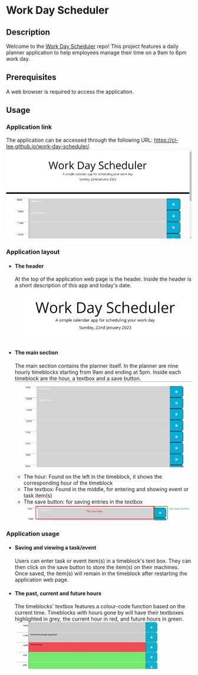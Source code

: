 # Work Day Scheduler
## Description
Welcome to the [Work Day Scheduler](https://cl-lee.github.io/work-day-scheduler/) repo! This project features a daily planner application to help employees manage their time on a 9am to 6pm work day.

## Prerequisites
A web browser is required to access the application.

## Usage
### Application link  
The application can be accessed through the following URL: https://cl-lee.github.io/work-day-scheduler/.  
![The application web page](./assets/start-screen.png)  

### Application layout
- #### The header
    At the top of the application web page is the header. Inside the header is a short description of this app and today's date.  
    ![The application header](./assets/header.png)

- #### The main section
    The main section contains the planner itself. In the planner are nine hourly timeblocks starting from 9am and ending at 5pm. Inside each timeblock are the hour, a textbox and a save button.  
    ![The main section](./assets/main.png)
    - The hour: Found on the left in the timeblock, it shows the corresponding hour of the timeblock
    - The textbox: Found in the middle, for entering and showing event or task item(s)
    - The save button: for saving entries in the textbox  
    ![A timeblock](./assets/timeblock.png)

### Application usage
- #### Saving and viewing a task/event
    Users can enter task or event item(s) in a timeblock's text box. They can then click on the save button to store the item(s) on their machines. Once saved, the item(s) will remain in the timeblock after restarting the application web page.  

- #### The past, current and future hours
    The timeblocks' textbox features a colour-code function based on the current time. Timeblocks with hours gone by will have their textboxes highlighted in grey, the current hour in red, and future hours in green.  
    ![The timeblock's colour feature](./assets/colour-code.jpg)
